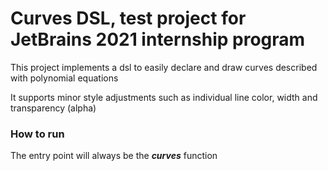 # Curves DSL, test project for JetBrains 2021 internship program

This project implements a dsl to easily
declare and draw curves described with polynomial
equations

It supports minor style adjustments such as individual
line color, width and transparency (alpha)

### How to run

The entry point will always be the ***curves***
function